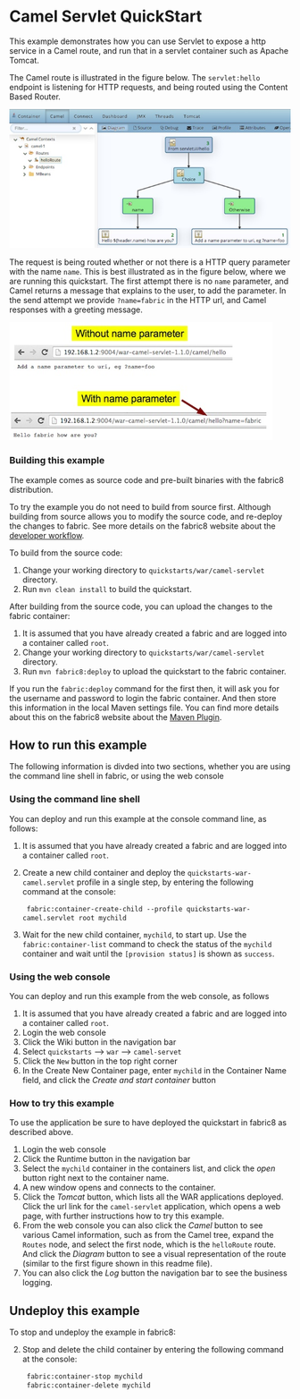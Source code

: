 # Camel Servlet QuickStart

This example demonstrates how you can use Servlet to expose a http service in a Camel route, and run that in a servlet container such as Apache Tomcat.

The Camel route is illustrated in the figure below. The `servlet:hello` endpoint is listening for HTTP requests, and being routed using the Content Based Router. 

![Camel Servlet diagram](https://raw.githubusercontent.com/fabric8io/fabric8/master/docs/images/camel-servlet-diagram.jpg)

The request is being routed whether or not there is a HTTP query parameter with the name `name`. This is best illustrated as in the figure below, where we are running this quickstart. The first attempt there is no `name` parameter, and Camel returns a message that explains to the user, to add the parameter. In the send attempt we provide `?name=fabric` in the HTTP url, and Camel responses with a greeting message.

![Camel Servlet try](https://raw.githubusercontent.com/fabric8io/fabric8/master/docs/images/camel-servlet-try-quickstart.jpg)


### Building this example

The example comes as source code and pre-built binaries with the fabric8 distribution. 

To try the example you do not need to build from source first. Although building from source allows you to modify the source code, and re-deploy the changes to fabric. See more details on the fabric8 website about the [developer workflow](http://fabric8.io/gitbook/developer.html).

To build from the source code:

1. Change your working directory to `quickstarts/war/camel-servlet` directory.
1. Run `mvn clean install` to build the quickstart.

After building from the source code, you can upload the changes to the fabric container:

1. It is assumed that you have already created a fabric and are logged into a container called `root`.
1. Change your working directory to `quickstarts/war/camel-servlet` directory.
1. Run `mvn fabric8:deploy` to upload the quickstart to the fabric container.

If you run the `fabric:deploy` command for the first then, it will ask you for the username and password to login the fabric container.
And then store this information in the local Maven settings file. You can find more details about this on the fabric8 website about the [Maven Plugin](http://fabric8.io/gitbook/mavenPlugin.html).


## How to run this example

The following information is divded into two sections, whether you are using the command line shell in fabric, or using the web console

### Using the command line shell

You can deploy and run this example at the console command line, as follows:

1. It is assumed that you have already created a fabric and are logged into a container called `root`.
1. Create a new child container and deploy the `quickstarts-war-camel.servlet` profile in a single step, by entering the
 following command at the console:

        fabric:container-create-child --profile quickstarts-war-camel.servlet root mychild

1. Wait for the new child container, `mychild`, to start up. Use the `fabric:container-list` command to check the status of the `mychild` container and wait until the `[provision status]` is shown as `success`.

### Using the web console

You can deploy and run this example from the web console, as follows

1. It is assumed that you have already created a fabric and are logged into a container called `root`.
1. Login the web console
1. Click the Wiki button in the navigation bar
1. Select `quickstarts` --> `war` --> `camel-servet`
1. Click the `New` button in the top right corner
1. In the Create New Container page, enter `mychild` in the Container Name field, and click the *Create and start container* button


### How to try this example

To use the application be sure to have deployed the quickstart in fabric8 as described above. 

1. Login the web console
1. Click the Runtime button in the navigation bar
1. Select the `mychild` container in the containers list, and click the *open* button right next to the container name.
1. A new window opens and connects to the container.
1. Click the *Tomcat* button, which lists all the WAR applications deployed. Click the url link for the `camel-servlet` application, which opens a web page, with further instructions how to try this example.
1. From the web console you can also click the *Camel* button to see various Camel information, such as from the Camel tree, expand the `Routes` node, and select the first node, which is the `helloRoute` route. And click the *Diagram* button to see a visual representation of the route (similar to the first figure shown in this readme file).
1. You can also click the *Log* button the navigation bar to see the business logging.


## Undeploy this example

To stop and undeploy the example in fabric8:

2. Stop and delete the child container by entering the following command at the console:

        fabric:container-stop mychild
        fabric:container-delete mychild
